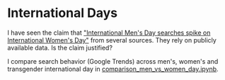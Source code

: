 # International Days
I have seen the claim that ["International Men's Day searches spike on International Women's Day"](https://mashable.com/2018/03/08/mens-day-searches-spike-on-womens-day/?europe=true#ZEhletJ7Haqd) from several sources. They rely on publicly available data. Is the claim justified?

I compare search behavior (Google Trends) across men's, women's and transgender international day in [comparison_men_vs_women_day.ipynb](https://github.com/lukaselflein/international_days/blob/master/comparison_men_vs_women_day.ipynb).
